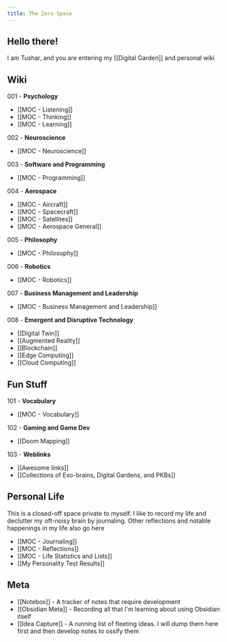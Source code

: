 ```yaml
---
title: The Zero Space
---
```

## Hello there! 

I am Tushar, and you are entering my [[Digital Garden]] and personal wiki





## Wiki 


001 - **Psychology**
- [[MOC - Listening]]
- [[MOC - Thinking]]
- [[MOC - Learning]]

002 - **Neuroscience**
- [[MOC - Neuroscience]]

003 - **Software and Programming**
- [[MOC - Programming]]

004 - **Aerospace**
- [[MOC - Aircraft]]
- [[MOC - Spacecraft]]
- [[MOC - Satellites]]
- [[MOC - Aerospace General]]

005 - **Philosophy**
- [[MOC - Philosophy]]

006 - **Robotics**
- [[MOC - Robotics]]

007 - **Business Management and Leadership**
- [[MOC - Business Management and Leadership]]

008 - **Emergent and Disruptive Technology**
- [[Digital Twin]]
- [[Augmented Reality]]
- [[Blockchain]]
- [[Edge Computing]]
- [[Cloud Computing]]

## Fun Stuff

101 - **Vocabulary**
- [[MOC - Vocabulary]]

102 - **Gaming and Game Dev**
- [[Doom Mapping]]

103 - **Weblinks**
- [[Awesome links]]
- [[Collections of Exo-brains, Digital Gardens, and PKBs]]

## Personal Life
This is a closed-off space private to myself. I like to record my life and declutter my oft-noisy brain by journaling. Other reflections and notable happenings in my life also go here
- [[MOC - Journaling]]
- [[MOC - Reflections]]
- [[MOC - Life Statistics and Lists]]
- [[My Personality Test Results]]

## Meta
- [[Notebox]] - A tracker of notes that require development 
- [[Obsidian Meta]] - Recording all that I'm learning about using Obsidian itself
- [[Idea Capture]] - A running list of fleeting ideas. I will dump them here first and then develop notes to ossify them 
